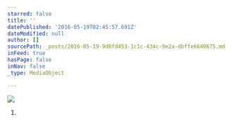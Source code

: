 ```yaml
---
starred: false
title: ''
datePublished: '2016-05-19T02:45:57.691Z'
dateModified: null
author: []
sourcePath: _posts/2016-05-19-9d8fd453-1c1c-434c-9e2a-dbffe6640675.md
inFeed: true
hasPage: false
inNav: false
_type: MediaObject

---
```

![](https://the-grid-user-content.s3-us-west-2.amazonaws.com/d44ba81c-6368-4205-bcec-b8c320cbbcd8.jpg)

1.